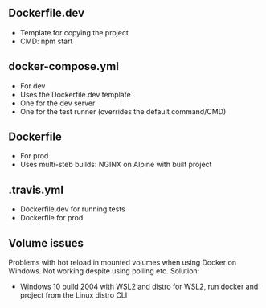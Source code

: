 
## Dockerfile.dev
- Template for copying the project
- CMD: npm start

## docker-compose.yml
- For dev
- Uses the Dockerfile.dev template
- One for the dev server
- One for the test runner (overrides the default command/CMD)

## Dockerfile
- For prod
- Uses multi-steb builds: NGINX on Alpine with built project

## .travis.yml
- Dockerfile.dev for running tests
- Dockerfile for prod

## Volume issues
Problems with hot reload in mounted volumes when using Docker on Windows. Not working despite using polling etc. Solution:
- Windows 10 build 2004 with WSL2 and distro for WSL2, run docker and project from the Linux distro CLI
